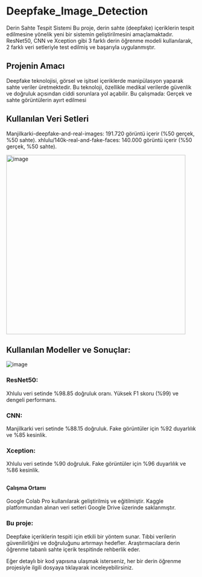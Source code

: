 # Deepfake_Image_Detection
Derin Sahte Tespit Sistemi
Bu proje, derin sahte (deepfake) içeriklerin tespit edilmesine yönelik yeni bir sistemin geliştirilmesini amaçlamaktadır. ResNet50, CNN ve Xception gibi 3 farklı derin öğrenme modeli kullanılarak, 2 farklı veri setleriyle test edilmiş ve başarıyla uygulanmıştır.

## Projenin Amacı ##
Deepfake teknolojisi, görsel ve işitsel içeriklerde manipülasyon yaparak sahte veriler üretmektedir. Bu teknoloji, özellikle medikal verilerde güvenlik ve doğruluk açısından ciddi sorunlara yol açabilir. Bu çalışmada:
Gerçek ve sahte görüntülerin ayırt edilmesi

## Kullanılan Veri Setleri ##
Manjilkarki-deepfake-and-real-images: 191.720 görüntü içerir (%50 gerçek, %50 sahte).
xhlulu/140k-real-and-fake-faces: 140.000 görüntü içerir (%50 gerçek, %50 sahte).

<img width="475" alt="image" src="https://github.com/user-attachments/assets/71fa4bbd-774f-455d-aa38-a9cbaa68f05b" />


## Kullanılan Modeller ve Sonuçlar: ##

![image](https://github.com/user-attachments/assets/d5a03c7f-1099-4b85-9d45-495b8da9e9ba)



### ResNet50:
Xhlulu veri setinde %98.85 doğruluk oranı.
Yüksek F1 skoru (%99) ve dengeli performans.

### CNN:
Manjilkarki veri setinde %88.15 doğruluk.
Fake görüntüler için %92 duyarlılık ve %85 kesinlik.

### Xception:
Xhlulu veri setinde %90 doğruluk.
Fake görüntüler için %96 duyarlılık ve %86 kesinlik.
##
#### Çalışma Ortamı
Google Colab Pro kullanılarak geliştirilmiş ve eğitilmiştir.
Kaggle platformundan alınan veri setleri Google Drive üzerinde saklanmıştır.

### Bu proje:
Deepfake içeriklerin tespiti için etkili bir yöntem sunar.
Tıbbi verilerin güvenilirliğini ve doğruluğunu artırmayı hedefler.
Araştırmacılara derin öğrenme tabanlı sahte içerik tespitinde rehberlik eder.

Eğer detaylı bir kod yapısına ulaşmak isterseniz, her bir derin öğrenme projesiyle ilgili dosyaya tıklayarak inceleyebilirsiniz.
